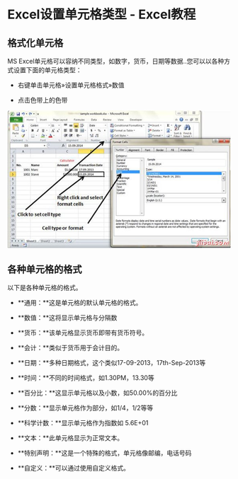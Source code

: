 # Excel设置单元格类型 - Excel教程

## 格式化单元格

MS Excel单元格可以容纳不同类型，如数字，货币，日期等数据..您可以以各种方式设置下面的单元格类型：

*   右键单击单元格»设置单元格格式»数值

*   点击色带上的色带

![Set Cell Type](../img/2233103Z4-0.jpg)

## 各种单元格的格式

以下是各种单元格的格式。

*   **通用：**这是单元格的默认单元格的格式。

*   **数值：**这将显示单元格与分隔数

*   **货币：**该单元格显示货币即带有货币符号。

*   **会计：**类似于货币用于会计目的。

*   **日期：**多种日期格式，这个类似17-09-2013，17th-Sep-2013等

*   **时间：**不同的时间格式，如1.30PM，13.30等

*   **百分比：**这显示单元格以及小数，如50.00%的百分比

*   **分数：**显示单元格作为部分，如1/4，1/2等等

*   **科学计数：**显示单元格作为指数如 5.6E+01

*   **文本：**此单元格显示为正常文本。

*   **特别声明：**这是一个特殊的格式，单元格像邮编，电话号码

*   **自定义：**可以通过使用自定义格式。

